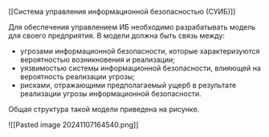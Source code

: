 [[Система управления информационной безопасностью (СУИБ)]]

Для обеспечения управлением ИБ необходимо разрабатывать модель для своего предприятия. В модели должна быть связь между:
- угрозами информационной безопасности, которые характеризуются вероятностью возникновения и реализации;
- уязвимостью системы информационной безопасности, влияющей на вероятность реализации угрозы;
- рисками, отражающими предполагаемый ущерб в результате реализации угрозы информационной безопасности.


Общая структура такой модели приведена на рисунке.

![[Pasted image 20241107164540.png]]


